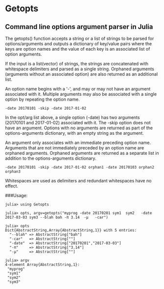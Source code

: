 # Getopts
## Command line options argument parser in Julia

The getopts() function accepts a string or a list of strings to be parsed for options/arguments and outputs a dictionary
of key/value pairs where the keys are option names and the value of each key is an associated list of option arguments.

If the input is a list(vector) of strings, the strings are concatenated with whitespace delimiters and parsed as a single string. 
Orphaned arguments (arguments without an associated option) are also returned as an additional list.

An option name begins with a '-', and may or may not have an argument associated with it. Multiple arguments may
also be associated with a single option by repeating the option name.
```
-date 20170101 -skip -date 2017-01-02
```
In the opt/arg list above, a single option (-date) has two arguments (20170101 and 2017-01-02) associated with it.
The -skip option does not have an argument. Options with no arguments are returned as part of the options-arguments 
dictionary, with an empty string as the argument.

An argument only associates with an immediate preceding option name. Arguments that are not immediately preceded
by an option name are orphaned arguments. Orphaned arguments are returned as a separate list in addition to the 
options-arguments dictionary. 
```
-date 20170101 -skip -date 2017-01-02 orphan1 -date 20170103 orphan2 orphan3
```
Whitespaces are used as delimiters and redundant whitespaces have no effect.

###Usage:

```
julia> using Getopts

julia> opts, argv=getopts("myprog -date 20170201 sym1  sym2   -date 2017-03-03 sym3 --blah bah -π 3.14  -μ   -car")

julia> opts
Dict{AbstractString,Array{AbstractString,1}} with 5 entries:
  "--blah" => AbstractString["bah"]
  "-car"   => AbstractString[""]
  "-date"  => AbstractString["20170201","2017-03-03"]
  "-π"     => AbstractString["3.14"]
  "-μ"     => AbstractString[""]

julia> argv
4-element Array{AbstractString,1}:
 "myprog"
 "sym1"
 "sym2"
 "sym3"
 ```
